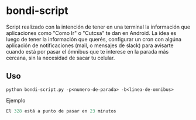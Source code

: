  # bondi-script

Script realizado con la intención de tener en una terminal la información que aplicaciones como "Como Ir" o "Cutcsa" te dan en Android.
La idea es luego de tener la información que querés, configurar un cron con algúna aplicación de notificaciones (mail, o mensajes de slack) para avisarte cuando está por pasar el ómnibus que te interese en la parada más cercana, sin la necesidad de sacar tu celular.

## Uso

``` python bondi-script.py -p<numero-de-parada> -b<linea-de-omnibus> ```

Ejemplo

``` python bondi-scipt.py -p2664 -b328 
El 328 está a punto de pasar en 23 minutos
```


